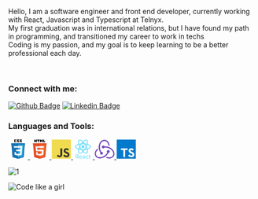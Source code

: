 <!-- 
![](https://media.giphy.com/media/ku3BFwxbJdIzSgmEm2/giphy.gif) -->

<p>
Hello, I am a software engineer and front end developer, currently working with React, Javascript and Typescript at Telnyx. </br>
My first graduation was in international relations, but I have found my path in programming, and transitioned my career to work in techs </br>
Coding is my passion, and my goal is to keep learning to be a better professional each day.
</p>

</br>

<h3 align="left">Connect with me:</h3>
<p align="left">
  
[![Github Badge](https://img.shields.io/badge/-Github-000?style=flat-square&logo=Github&logoColor=white&link=https://github.com/priscillasantana)](https://github.com/priscillasantana)
[![Linkedin Badge](https://img.shields.io/badge/-LinkedIn-blue?style=flat-square&logo=Linkedin&logoColor=white&link=https://www.linkedin.com/in/priscillasantana/)](https://www.linkedin.com/in/priscillasantana/)

</p>

<h3 align="left">Languages and Tools:</h3>
<p align="left"> <a href="https://www.w3schools.com/css/" target="_blank"> <img src="https://raw.githubusercontent.com/devicons/devicon/master/icons/css3/css3-original-wordmark.svg" alt="css3" width="40" height="40"/> </a> <a href="https://www.w3.org/html/" target="_blank"> <img src="https://raw.githubusercontent.com/devicons/devicon/master/icons/html5/html5-original-wordmark.svg" alt="html5" width="40" height="40"/> </a> <a href="https://developer.mozilla.org/en-US/docs/Web/JavaScript" target="_blank"> <img src="https://raw.githubusercontent.com/devicons/devicon/master/icons/javascript/javascript-original.svg" alt="javascript" width="40" height="40"/> </a> <a href="https://reactjs.org/" target="_blank"> <img src="https://raw.githubusercontent.com/devicons/devicon/master/icons/react/react-original-wordmark.svg" alt="react" width="40" height="40"/> </a> <a href="https://redux.js.org" target="_blank"> <img src="https://raw.githubusercontent.com/devicons/devicon/master/icons/redux/redux-original.svg" alt="redux" width="40" height="40"/> </a> <a href="https://www.typescriptlang.org/" target="_blank"> <img src="https://raw.githubusercontent.com/devicons/devicon/master/icons/typescript/typescript-original.svg" alt="typescript" width="40" height="40"/> </a> </p>




![1](https://github-readme-stats.vercel.app/api/top-langs/?username=priscillasantana&theme=blue-green)







![Code like a girl](https://img.shields.io/badge/Code%20Like%20a%20Girl-%F0%9F%96%A4-blueviolet?style=for-the-badge)
